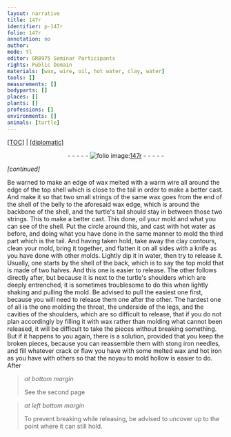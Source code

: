 ```yaml
---
layout: narrative
title: 147r
identifier: p-147r
folio: 147r
annotation: no
author:
mode: tl
editor: GR8975 Seminar Participants
rights: Public Domain
materials: [wax, wire, oil, hot water, clay, water]
tools: []
measurements: []
bodyparts: []
places: []
plants: []
professions: []
environments: []
animals: [turtle]
---
```


 <p><a href="{{ site.baseurl }}/translation/">[TOC]</a> | <a href="{{ site.baseurl }}/texts/p-147r_tc/" target="_blank">[diplomatic]</a></p><div class="folio" align="center">- - - - - <a href="http://gallica.bnf.fr/ark:/12148/btv1b10500001g/f299.image" target="_blank"><img src="https://cu-mkp.github.io/2017-workshop-edition/assets/photo-icon.png" alt="folio image: " style="display:inline-block; margin-bottom:-3px;"/>147r</a> - - - - - </div>  
 
*[continued]*
  
Be warned to make an edge of <span class="m">wax</span> melted with a warm <span class="m">wire</span> all around the edge of the top shell which is close to the tail in order to make a better cast. And make it so that two small strings of the same <span class="m">wax</span> goes from the end of the shell of the belly to the aforesaid <span class="m">wax</span> edge, which is around the backbone of the shell, and the <span class="al">turtle</span>'s tail should stay in between those two strings. This to make a better cast. This done, <span class="m">oil</span> your mold and what you can see of the shell. Put the circle around this, and cast with <span class="m">hot water</span> as before, and doing what you have done in the same manner to mold the third part which is the tail. And having taken hold, take away the <span class="m">clay</span> contours, clean your mold, bring it together, and flatten it on all sides with a knife as you have done with other molds. Lightly dip it in <span class="m">water</span>, then try to release it. Usually, one starts by the shell of the back, which is to say the top mold that is made of two halves. And this one is easier to release. The other follows directly after, but because it is next to the <span class="al">turtle</span>'s shoulders which are deeply entrenched, it is sometimes troublesome to do this when lightly shaking and pulling the mold. Be advised to pull the easiest one first, because you will need to release them one after the other. The hardest one of all is the one molding the throat, the underside of the legs, and the cavities of the shoulders, which are so difficult to release, that if you do not plan accordingly by filling it with wax rather than molding what cannot been released, it will be difficult to take the pieces without breaking something. But if it happens to you again, there is a solution, provided that you keep the broken pieces, because you can reassemble them with stong iron needles, and fill whatever crack or flaw you have with some melted wax and hot iron as you have with others so that the noyau to mold hollow is easier to do. After
 
> *at bottom margin*
> 
> 
> See the second page
 
> *at left bottom margin*
> 
> 
> To prevent breaking while releasing, be advised to uncover up to the point where it can still hold.
 
 
